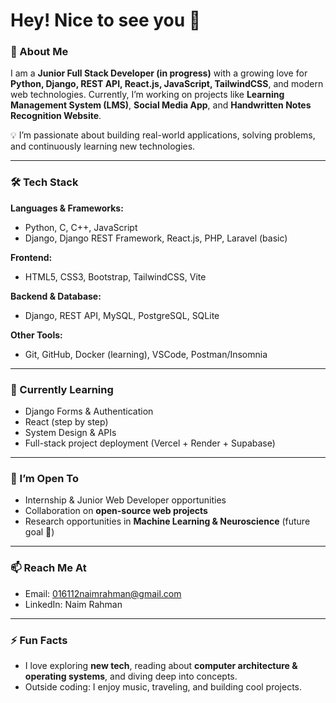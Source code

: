
# Hey! Nice to see you 👋

### 🚀 About Me

I am a **Junior Full Stack Developer (in progress)** with a growing love for **Python, Django, REST API, React.js, JavaScript, TailwindCSS**, and modern web technologies.
Currently, I’m working on projects like **Learning Management System (LMS)**, **Social Media App**, and **Handwritten Notes Recognition Website**.

💡 I’m passionate about building real-world applications, solving problems, and continuously learning new technologies.

---

### 🛠️ Tech Stack

**Languages & Frameworks:**

* Python, C, C++, JavaScript
* Django, Django REST Framework, React.js, PHP, Laravel (basic)

**Frontend:**

* HTML5, CSS3, Bootstrap, TailwindCSS, Vite

**Backend & Database:**

* Django, REST API, MySQL, PostgreSQL, SQLite

**Other Tools:**

* Git, GitHub, Docker (learning), VSCode, Postman/Insomnia

---

### 🌱 Currently Learning

* Django Forms & Authentication
* React (step by step)
* System Design & APIs
* Full-stack project deployment (Vercel + Render + Supabase)

---

### 👯 I’m Open To

* Internship & Junior Web Developer opportunities
* Collaboration on **open-source web projects**
* Research opportunities in **Machine Learning & Neuroscience** (future goal 🚀)

---

### 📫 Reach Me At

* Email: 016112naimrahman@gmail.com
* LinkedIn: Naim Rahman


---

### ⚡ Fun Facts

* I love exploring **new tech**, reading about **computer architecture & operating systems**, and diving deep into concepts.
* Outside coding: I enjoy music, traveling, and building cool projects.


